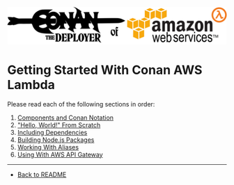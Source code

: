 [![](../conan-aws-lambda-logo.png)](../README.md)
# Getting Started With Conan AWS Lambda

Please read each of the following sections in order:

1. [Components and Conan Notation](./componentsAndConanNotation.md)
2. ["Hello, World!" From Scratch](./helloWorldFromScratch.md)
3. [Including Dependencies](./includingDependencies.md)
4. [Building Node.js Packages](./buildingNodejsPackages.md)
5. [Working With Aliases](./workingWithAliases.md)
6. [Using With AWS API Gateway](./usageWithAwsApiGateway.md)

---

* [Back to README](../README.md)

